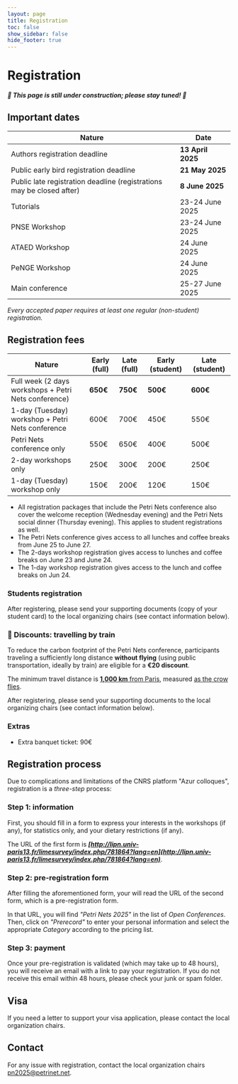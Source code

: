 ```yaml
---
layout: page
title: Registration
toc: false
show_sidebar: false
hide_footer: true
---
```


# Registration

***🚧 This page is still under construction; please stay tuned! 🚧***

## Important dates


| Nature      | Date |
| ----------- | ----------- |
| Authors registration deadline           | __13 April 2025__     |
| Public early bird registration deadline | __21 May 2025__       |
| Public late registration deadline (registrations may be closed after) | __8 June 2025__     |
| Tutorials   | 23-24 June 2025        |
| PNSE Workshop  | 23-24 June 2025          |
| ATAED Workshop  | 24 June 2025        |
| PeNGE Workshop  | 24 June 2025        |
| Main conference   | 25-27 June 2025        |

*Every accepted paper requires at least one regular (non-student) registration.*

## Registration fees


| Nature      | Early (full) | Late (full) | Early (student) | Late (student) |
| ----------- | ----------- | ----------- | ----------- | ----------- |
| Full week (2 days workshops + Petri Nets conference) | **650€** | **750€** | **500€**| **600€** |
| 1-day (Tuesday) workshop + Petri Nets conference | 600€ | 700€ | 450€ | 550€ |
| Petri Nets conference only | 550€ | 650€ | 400€ | 500€ |
| 2-day workshops only | 250€ | 300€ | 200€ | 250€ |
| 1-day (Tuesday) workshop only | 150€ | 200€ | 120€ | 150€ |

* All registration packages that include the Petri Nets conference also cover
  the welcome reception (Wednesday evening) and the Petri Nets social dinner
  (Thursday evening). This applies to student registrations as well.
* The Petri Nets conference gives access to all lunches and coffee breaks
  from June 25 to June 27.
* The 2-days workshop registration gives access to lunches and
  coffee breaks on June 23 and June 24. 
* The 1-day workshop registration gives access to the lunch and
  coffee breaks on Jun 24. 

### Students registration

After registering, please send your supporting documents (copy of your student
card) to the local organizing chairs (see contact information below).

### 🚃 Discounts: travelling by train

To reduce the carbon footprint of the Petri Nets conference, participants
traveling a sufficiently long distance **without flying** (using public
transportation, ideally by train) are eligible for a **€20 discount**.

The minimum travel distance is [**1,000 km** from Paris](https://www.distance.to/Paris,%C3%8Ele-de-France,FRA), measured [as the crow flies](https://en.wikipedia.org/wiki/Great-circle_distance).

After registering, please send your supporting documents to the local organizing chairs (see contact information below).

### Extras

* Extra banquet ticket: 90€


## Registration process

Due to complications and limitations of the CNRS platform "Azur colloques", registration is a _three-step_ process:

### Step 1: information
First, you should fill in a form to express your interests in the workshops (if any), for statistics only, and your dietary restrictions (if any).

The URL of the first form is ***[http://lipn.univ-paris13.fr/limesurvey/index.php/781864?lang=en](http://lipn.univ-paris13.fr/limesurvey/index.php/781864?lang=en)***.


### Step 2: pre-registration form
After filling the aforementioned form, your will read the URL of the second form, which is a pre-registration form.

In that URL, you will find _"Petri Nets 2025"_ in the list of _Open Conferences_.
Then, click on _"Prerecord"_ to enter your personal information and select the appropriate _Category_ according to the pricing list.

### Step 3: payment
Once your pre-registration is validated (which may take up to 48 hours), you
will receive an email with a link to pay your registration. If you do not
receive this email within 48 hours, please check your junk or spam folder.


## Visa
If you need a letter to support your visa application, please contact the local
organization chairs.

## Contact
For any issue with registration, contact the local organization chairs [pn2025@petrinet.net](mailto:pn2025@petrinet.net).
